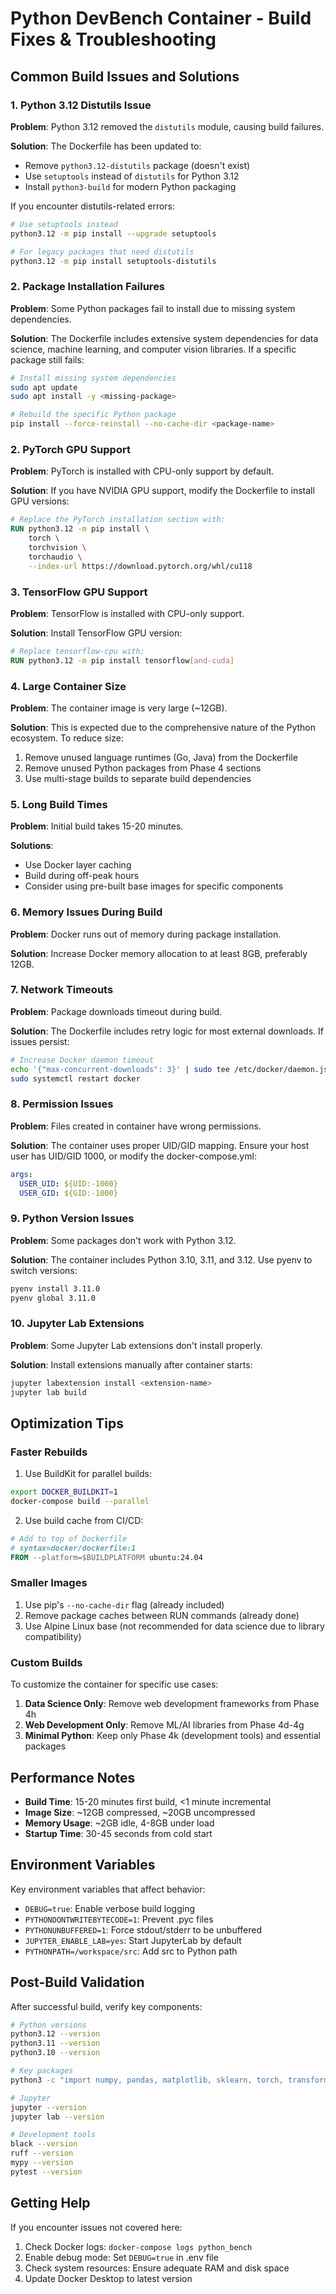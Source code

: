 # Python DevBench Container - Build Fixes & Troubleshooting

## Common Build Issues and Solutions

### 1. Python 3.12 Distutils Issue

**Problem**: Python 3.12 removed the `distutils` module, causing build failures.

**Solution**: The Dockerfile has been updated to:
- Remove `python3.12-distutils` package (doesn't exist)
- Use `setuptools` instead of `distutils` for Python 3.12
- Install `python3-build` for modern Python packaging

If you encounter distutils-related errors:
```bash
# Use setuptools instead
python3.12 -m pip install --upgrade setuptools

# For legacy packages that need distutils
python3.12 -m pip install setuptools-distutils
```

### 2. Package Installation Failures

**Problem**: Some Python packages fail to install due to missing system dependencies.

**Solution**: The Dockerfile includes extensive system dependencies for data science, machine learning, and computer vision libraries. If a specific package still fails:

```bash
# Install missing system dependencies
sudo apt update
sudo apt install -y <missing-package>

# Rebuild the specific Python package
pip install --force-reinstall --no-cache-dir <package-name>
```

### 2. PyTorch GPU Support

**Problem**: PyTorch is installed with CPU-only support by default.

**Solution**: If you have NVIDIA GPU support, modify the Dockerfile to install GPU versions:

```dockerfile
# Replace the PyTorch installation section with:
RUN python3.12 -m pip install \
    torch \
    torchvision \
    torchaudio \
    --index-url https://download.pytorch.org/whl/cu118
```

### 3. TensorFlow GPU Support

**Problem**: TensorFlow is installed with CPU-only support.

**Solution**: Install TensorFlow GPU version:

```dockerfile
# Replace tensorflow-cpu with:
RUN python3.12 -m pip install tensorflow[and-cuda]
```

### 4. Large Container Size

**Problem**: The container image is very large (~12GB).

**Solution**: This is expected due to the comprehensive nature of the Python ecosystem. To reduce size:

1. Remove unused language runtimes (Go, Java) from the Dockerfile
2. Remove unused Python packages from Phase 4 sections
3. Use multi-stage builds to separate build dependencies

### 5. Long Build Times

**Problem**: Initial build takes 15-20 minutes.

**Solutions**:
- Use Docker layer caching
- Build during off-peak hours
- Consider using pre-built base images for specific components

### 6. Memory Issues During Build

**Problem**: Docker runs out of memory during package installation.

**Solution**: Increase Docker memory allocation to at least 8GB, preferably 12GB.

### 7. Network Timeouts

**Problem**: Package downloads timeout during build.

**Solution**: The Dockerfile includes retry logic for most external downloads. If issues persist:

```bash
# Increase Docker daemon timeout
echo '{"max-concurrent-downloads": 3}' | sudo tee /etc/docker/daemon.json
sudo systemctl restart docker
```

### 8. Permission Issues

**Problem**: Files created in container have wrong permissions.

**Solution**: The container uses proper UID/GID mapping. Ensure your host user has UID/GID 1000, or modify the docker-compose.yml:

```yaml
args:
  USER_UID: ${UID:-1000}
  USER_GID: ${GID:-1000}
```

### 9. Python Version Issues

**Problem**: Some packages don't work with Python 3.12.

**Solution**: The container includes Python 3.10, 3.11, and 3.12. Use pyenv to switch versions:

```bash
pyenv install 3.11.0
pyenv global 3.11.0
```

### 10. Jupyter Lab Extensions

**Problem**: Some Jupyter Lab extensions don't install properly.

**Solution**: Install extensions manually after container starts:

```bash
jupyter labextension install <extension-name>
jupyter lab build
```

## Optimization Tips

### Faster Rebuilds

1. Use BuildKit for parallel builds:
```bash
export DOCKER_BUILDKIT=1
docker-compose build --parallel
```

2. Use build cache from CI/CD:
```dockerfile
# Add to top of Dockerfile
# syntax=docker/dockerfile:1
FROM --platform=$BUILDPLATFORM ubuntu:24.04
```

### Smaller Images

1. Use pip's `--no-cache-dir` flag (already included)
2. Remove package caches between RUN commands (already done)
3. Use Alpine Linux base (not recommended for data science due to library compatibility)

### Custom Builds

To customize the container for specific use cases:

1. **Data Science Only**: Remove web development frameworks from Phase 4h
2. **Web Development Only**: Remove ML/AI libraries from Phase 4d-4g
3. **Minimal Python**: Keep only Phase 4k (development tools) and essential packages

## Performance Notes

- **Build Time**: 15-20 minutes first build, <1 minute incremental
- **Image Size**: ~12GB compressed, ~20GB uncompressed
- **Memory Usage**: ~2GB idle, 4-8GB under load
- **Startup Time**: 30-45 seconds from cold start

## Environment Variables

Key environment variables that affect behavior:

- `DEBUG=true`: Enable verbose build logging
- `PYTHONDONTWRITEBYTECODE=1`: Prevent .pyc files
- `PYTHONUNBUFFERED=1`: Force stdout/stderr to be unbuffered
- `JUPYTER_ENABLE_LAB=yes`: Start JupyterLab by default
- `PYTHONPATH=/workspace/src`: Add src to Python path

## Post-Build Validation

After successful build, verify key components:

```bash
# Python versions
python3.12 --version
python3.11 --version
python3.10 --version

# Key packages
python3 -c "import numpy, pandas, matplotlib, sklearn, torch, transformers"

# Jupyter
jupyter --version
jupyter lab --version

# Development tools
black --version
ruff --version
mypy --version
pytest --version
```

## Getting Help

If you encounter issues not covered here:

1. Check Docker logs: `docker-compose logs python_bench`
2. Enable debug mode: Set `DEBUG=true` in .env file
3. Check system resources: Ensure adequate RAM and disk space
4. Update Docker Desktop to latest version